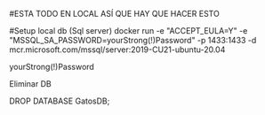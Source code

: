 #ESTA TODO EN LOCAL ASÍ QUE HAY QUE HACER ESTO


#Setup local db (Sql server)
 docker run -e "ACCEPT_EULA=Y" -e "MSSQL_SA_PASSWORD=yourStrong(!)Password" -p 1433:1433 -d mcr.microsoft.com/mssql/server:2019-CU21-ubuntu-20.04
 
 yourStrong(!)Password
 
 
 Eliminar DB
 
 DROP DATABASE GatosDB;